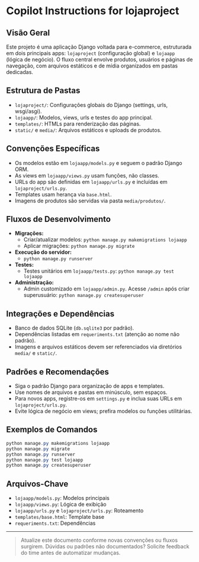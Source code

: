 # Copilot Instructions for lojaproject

## Visão Geral
Este projeto é uma aplicação Django voltada para e-commerce, estruturada em dois principais apps: `lojaproject` (configuração global) e `lojaapp` (lógica de negócio). O fluxo central envolve produtos, usuários e páginas de navegação, com arquivos estáticos e de mídia organizados em pastas dedicadas.

## Estrutura de Pastas
- `lojaproject/`: Configurações globais do Django (settings, urls, wsgi/asgi).
- `lojaapp/`: Modelos, views, urls e testes do app principal.
- `templates/`: HTMLs para renderização das páginas.
- `static/` e `media/`: Arquivos estáticos e uploads de produtos.

## Convenções Específicas
- Os modelos estão em `lojaapp/models.py` e seguem o padrão Django ORM.
- As views em `lojaapp/views.py` usam funções, não classes.
- URLs do app são definidas em `lojaapp/urls.py` e incluídas em `lojaproject/urls.py`.
- Templates usam herança via `base.html`.
- Imagens de produtos são servidas via pasta `media/produtos/`.

## Fluxos de Desenvolvimento
- **Migrações:**
  - Criar/atualizar modelos: `python manage.py makemigrations lojaapp`
  - Aplicar migrações: `python manage.py migrate`
- **Execução do servidor:**
  - `python manage.py runserver`
- **Testes:**
  - Testes unitários em `lojaapp/tests.py`: `python manage.py test lojaapp`
- **Administração:**
  - Admin customizado em `lojaapp/admin.py`. Acesse `/admin` após criar superusuário: `python manage.py createsuperuser`

## Integrações e Dependências
- Banco de dados SQLite (`db.sqlite3` por padrão).
- Dependências listadas em `requeriments.txt` (atenção ao nome não padrão).
- Imagens e arquivos estáticos devem ser referenciados via diretórios `media/` e `static/`.

## Padrões e Recomendações
- Siga o padrão Django para organização de apps e templates.
- Use nomes de arquivos e pastas em minúsculo, sem espaços.
- Para novos apps, registre-os em `settings.py` e inclua suas URLs em `lojaproject/urls.py`.
- Evite lógica de negócio em views; prefira modelos ou funções utilitárias.

## Exemplos de Comandos
```powershell
python manage.py makemigrations lojaapp
python manage.py migrate
python manage.py runserver
python manage.py test lojaapp
python manage.py createsuperuser
```

## Arquivos-Chave
- `lojaapp/models.py`: Modelos principais
- `lojaapp/views.py`: Lógica de exibição
- `lojaapp/urls.py` e `lojaproject/urls.py`: Roteamento
- `templates/base.html`: Template base
- `requeriments.txt`: Dependências

---

> Atualize este documento conforme novas convenções ou fluxos surgirem. Dúvidas ou padrões não documentados? Solicite feedback do time antes de automatizar mudanças.
